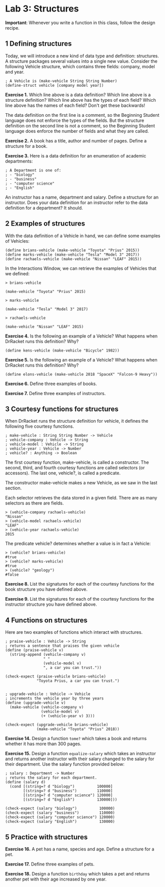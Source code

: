# Lab 3: Structures

**Important**: Whenever you write a function in this class, follow the design recipe.

## 1 Defining structures

Today, we will introduce a new kind of data type and definition: structures. A structure packages several values into a single new value. Consider the following Vehicle structure, which contains three fields: company, model and year.

```racket
; A Vehicle is (make-vehicle String String Number)
(define-struct vehicle [company model year])
```

**Exercise 1.** Which line above is a data definition? Which line above is a structure definition? Which line above has the types of each field? Which line above has the names of each field? Don't get these backwards!

The data definition on the first line is a comment, so the Beginning Student language does not enforce the types of the fields. But the structure definition on the second line is not a comment, so the Beginning Student language does enforce the number of fields and what they are called.

**Exercise 2.** A book has a title, author and number of pages. Define a structure for a book.

**Exercise 3.** Here is a data definition for an enumeration of academic departments:

```racket
; A Department is one of:
; - "biology"
; - "business"
; - "computer science"
; - "English"
```

An instructor has a name, department and salary. Define a structure for an instructor. Does your data definition for an instructor refer to the data definition for a department? It should.

## 2 Examples of structures

With the data definition of a Vehicle in hand, we can define some examples of Vehicles:

```racket
(define brians-vehicle (make-vehicle "Toyota" "Prius" 2015))
(define marks-vehicle (make-vehicle "Tesla" "Model 3" 2017))
(define rachaels-vehicle (make-vehicle "Nissan" "LEAF" 2015))
```

In the Interactions Window, we can retrieve the examples of Vehicles that we defined:

```
> brians-vehicle

(make-vehicle "Toyota" "Prius" 2015)

> marks-vehicle

(make-vehicle "Tesla" "Model 3" 2017)

> rachaels-vehicle

(make-vehicle "Nissan" "LEAF" 2015)
```

**Exercise 4.** Is the following an example of a Vehicle? What happens when DrRacket runs this definition? Why?

```racket
(define kens-vehicle (make-vehicle "Bicycle" 1982))
```

**Exercise 5.** Is the following an example of a Vehicle? What happens when DrRacket runs this definition? Why?

```racket
(define elons-vehicle (make-vehicle 2018 "SpaceX" "Falcon-9 Heavy"))
```

**Exercise 6.** Define three examples of books.

**Exercise 7.** Define three examples of instructors.

## 3 Courtesy functions for structures

When DrRacket runs the structure definition for vehicle, it defines the following five courtesy functions.

```racket
; make-vehicle : String String Number -> Vehicle
; vehicle-company : Vehicle -> String
; vehicle-model : Vehicle -> String
; vehicle-year : Vehicle -> Number
; vehicle? : Anything -> Boolean
```

The first courtesy function, make-vehicle, is called a constructor. The second, third, and fourth courtesy functions are called selectors (or accessors). The last one, vehicle?, is called a predicate.

The constructor make-vehicle makes a new Vehicle, as we saw in the last section.

Each selector retrieves the data stored in a given field. There are as many selectors as there are fields.
```
> (vehicle-company rachaels-vehicle)
"Nissan"
> (vehicle-model rachaels-vehicle)
"LEAF"
> (vehicle-year rachaels-vehicle)
2015
```

The predicate vehicle? determines whether a value is in fact a Vehicle:
```
> (vehicle? brians-vehicle)
#true
> (vehicle? marks-vehicle)
#true
> (vehicle? "geology")
#false
```

**Exercise 8.** List the signatures for each of the courtesy functions for the book structure you have defined above.

**Exercise 9.** List the signatures for each of the courtesy functions for the instructor structure you have defined above.


## 4 Functions on structures

Here are two examples of functions which interact with structures. 

```racket
; praise-vehicle : Vehicle -> String
; returns a sentence that praises the given vehicle
(define (praise-vehicle v)
  (string-append (vehicle-company v)
                 " "
                 (vehicle-model v)
                 ", a car you can trust."))
 
(check-expect (praise-vehicle brians-vehicle)
              "Toyota Prius, a car you can trust.")
 
 
; upgrade-vehicle : Vehicle -> Vehicle
; increments the vehicle year by three years
(define (upgrade-vehicle v)
  (make-vehicle (vehicle-company v)
                (vehicle-model v)
                (+ (vehicle-year v) 3)))
 
(check-expect (upgrade-vehicle brians-vehicle)
              (make-vehicle "Toyota" "Prius" 2018))
```

**Exercise 14.** Design a function `tome?` which takes a book and returns whether it has more than 300 pages.

**Exercise 15.** Design a function `equalize-salary` which takes an instructor and returns another instructor with their salary changed to the salary for their department. Use the salary function provided below:

```racket
; salary : Department -> Number
; returns the salary for each department.
(define (salary d)
  (cond [(string=? d "biology")          100000]
        [(string=? d "business")         110000]
        [(string=? d "computer science") 120000]
        [(string=? d "English")          130000]))
 
(check-expect (salary "biology")          100000)
(check-expect (salary "business")         110000)
(check-expect (salary "computer science") 120000)
(check-expect (salary "English")          130000)
```

## 5 Practice with structures

**Exercise 16.** A pet has a name, species and age. Define a structure for a pet.

**Exercise 17.** Define three examples of pets.

**Exercise 18.** Design a function `birthday` which takes a pet and returns another pet with their age increased by one year.
